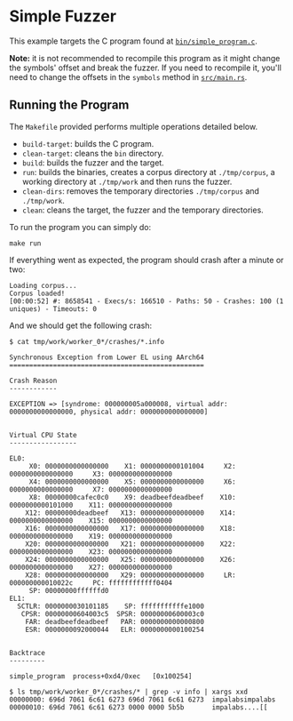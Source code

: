 # Simple Fuzzer

This example targets the C program found at [`bin/simple_program.c`](bin/simple_program.c).

**Note:** it is not recommended to recompile this program as it might change the symbols' offset and break the fuzzer. If you need to recompile it, you'll need to change the offsets in the `symbols` method in [`src/main.rs`](src/main.rs).

## Running the Program

The `Makefile` provided performs multiple operations detailed below.

 * `build-target`: builds the C program.
 * `clean-target`: cleans the `bin` directory.
 * `build`: builds the fuzzer and the target.
 * `run`: builds the binaries, creates a corpus directory at `./tmp/corpus`, a working directory at `./tmp/work` and then runs the fuzzer.
 * `clean-dirs`: removes the temporary directories `./tmp/corpus` and `./tmp/work`.
 * `clean`: cleans the target, the fuzzer and the temporary directories.

To run the program you can simply do:

```
make run
```

If everything went as expected, the program should crash after a minute or two:

```
Loading corpus...
Corpus loaded!
[00:00:52] #: 8658541 - Execs/s: 166510 - Paths: 50 - Crashes: 100 (1 uniques) - Timeouts: 0
```

And we should get the following crash:

```console
$ cat tmp/work/worker_0*/crashes/*.info

Synchronous Exception from Lower EL using AArch64
=================================================

Crash Reason
------------

EXCEPTION => [syndrome: 000000005a000008, virtual addr: 0000000000000000, physical addr: 0000000000000000]


Virtual CPU State
-----------------

EL0:
     X0: 0000000000000000    X1: 0000000000101004     X2: 0000000000000000     X3: 0000000000000000
     X4: 0000000000000000    X5: 0000000000000000     X6: 0000000000000000     X7: 0000000000000000
     X8: 00000000cafec0c0    X9: deadbeefdeadbeef    X10: 0000000000101000    X11: 0000000000000000
    X12: 00000000deadbeef   X13: 0000000000000000    X14: 0000000000000000    X15: 0000000000000000
    X16: 0000000000000000   X17: 0000000000000000    X18: 0000000000000000    X19: 0000000000000000
    X20: 0000000000000000   X21: 0000000000000000    X22: 0000000000000000    X23: 0000000000000000
    X24: 0000000000000000   X25: 0000000000000000    X26: 0000000000000000    X27: 0000000000000000
    X28: 0000000000000000   X29: 0000000000000000     LR: 000000000010022c     PC: ffffffffffff0404
     SP: 00000000ffffffd0
EL1:
  SCTLR: 0000000030101185    SP: fffffffffffe1000
   CPSR: 00000000604003c5  SPSR: 00000000600003c0
    FAR: deadbeefdeadbeef   PAR: 0000000000000800
    ESR: 0000000092000044   ELR: 0000000000100254


Backtrace
---------

simple_program 	process+0xd4/0xec	[0x100254]
```

```console
$ ls tmp/work/worker_0*/crashes/* | grep -v info | xargs xxd
00000000: 696d 7061 6c61 6273 696d 7061 6c61 6273  impalabsimpalabs
00000010: 696d 7061 6c61 6273 0000 0000 5b5b       impalabs....[[
```
